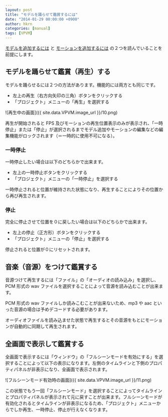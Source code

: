```yaml
---
layout: post
title: "モデルを踊らせて鑑賞するには"
date: "2014-01-29 00:00:00 +0900"
author: hkrn
categories: [manual]
tags: [VPVM]
---
```


[モデルを追加するには](../../../../2014/01/21/モデルを追加するには/) と [モーションを追加するには](../../../../2014/01/29/モーションを追加するには/) の２つを読んでいることを前提にします。

## モデルを踊らせて鑑賞（再生）する

モデルを踊らせるには２つの方法があります。機能的には両方とも同じです。

 - 左上の再生（右方向矢印の三角）ボタンをクリックする
 - 「プロジェクト」メニューの「再生」を選択する

![再生中の画面]({{ site.data.VPVM.image_url }}/10.png)

再生が開始されると FPS 及びモーションの再生位置表示のみが表示され、「一時停止」または「停止」が選択されるまでモデル追加やモーションの編集などの編集機能がロックされます（＝一時的に使用不可になる）。

### 一時停止

一時停止したい場合は以下のどちらかで出来ます。

 - 左上の一時停止ボタンをクリックする
 - 「プロジェクト」メニューの「一時停止」を選択する

一時停止されると位置が維持された状態になり、再生することによりその位置から再び再生されます。

### 停止

完全に停止させて位置を０に戻したい場合は以下のどちらかで出来ます。

 - 左上の停止（正方形）ボタンをクリックする
 - 「プロジェクト」メニューの「停止」を選択する

停止されると位置が０にリセットされます。

## 音楽（音源）をつけて鑑賞する

音源つけて再生するには「ファイル」の「オーディオの読み込み」を選択し、PCM 形式の wav ファイルを選択することによって音源を読み込むことが出来ます。

PCM 形式の wav ファイルしか読みこむことが出来ないため、mp3 や aac といった音源の場合は予めデコードする必要があります。

オーディオファイルを読み込ませた状態で再生するとその音源をもとにモーションが自動的に同期して再生されます。

## 全画面で表示して鑑賞する

全画面で表示するには「ウィンドウ」の「フルシーンモードを有効にする」を選択することによって以下の表示になります。左側のタイムラインと下側のプロパティパネルが非表示になり、全画面で表示されます。

![フルシーンモード有効時の画面]({{ site.data.VPVM.image_url }}/11.png)

この状態でもう一回「フルシーンモード」を選択することによってタイムラインとプロパティパネルが表示されて元に戻すことが出来ます。フルシーンモードが有効化されるとタイムラインが非表示になるため、「プロジェクト」メニューからでしか再生、一時停止、停止が行えなくなります。
